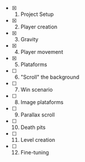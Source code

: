 - [x] 1. Project Setup
- [x] 2. Player creation
- [x] 3. Gravity
- [x] 4. Player movement
- [x] 5. Plataforms
- [ ] 6. "Scroll" the background
- [ ] 7. Win scenario
- [ ] 8. Image plataforms
- [ ] 9. Parallax scroll
- [ ] 10. Death pits
- [ ] 11. Level creation
- [ ] 12. Fine-tuning